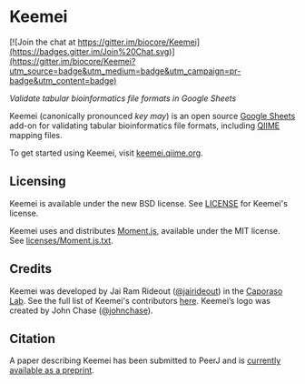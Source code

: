 # Keemei

[![Join the chat at https://gitter.im/biocore/Keemei](https://badges.gitter.im/Join%20Chat.svg)](https://gitter.im/biocore/Keemei?utm_source=badge&utm_medium=badge&utm_campaign=pr-badge&utm_content=badge)

*Validate tabular bioinformatics file formats in Google Sheets*

Keemei (canonically pronounced *key may*) is an open source [Google Sheets](http://www.google.com/sheets/about/) add-on for validating tabular bioinformatics file formats, including [QIIME](http://qiime.org/) mapping files.

To get started using Keemei, visit [keemei.qiime.org](http://keemei.qiime.org).

## Licensing

Keemei is available under the new BSD license. See [LICENSE](LICENSE) for Keemei's license.

Keemei uses and distributes [Moment.js](http://momentjs.com/), available under the MIT license. See [licenses/Moment.js.txt](licenses/Moment.js.txt).

## Credits

Keemei was developed by Jai Ram Rideout ([@jairideout](https://github.com/jairideout)) in the [Caporaso Lab](http://caporasolab.us). See the full list of Keemei's contributors [here](https://github.com/biocore/Keemei/graphs/contributors). Keemei’s logo was created by John Chase ([@johnchase](https://github.com/johnchase)).

## Citation

A paper describing Keemei has been submitted to PeerJ and is [currently available as a preprint](https://peerj.com/preprints/1670/).
